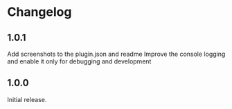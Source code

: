 # Changelog

## 1.0.1
Add screenshots to the plugin.json and readme
Improve the console logging and enable it only for debugging and development

## 1.0.0
Initial release.
